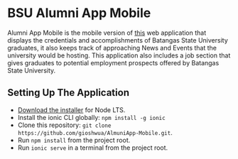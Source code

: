 # BSU Alumni App Mobile

Alumni App Mobile is the mobile version of [this](https://github.com/hubymeme22/alumni-app-project)  web application that displays the credentials and accomplishments of Batangas State University graduates, it also keeps track of approaching News and Events that the university would be hosting. This application also includes a job section that gives graduates to potential employment prospects offered by Batangas State University.

## Setting Up The Application
* [Download the installer](https://nodejs.org/) for Node LTS.
* Install the ionic CLI globally: `npm install -g ionic`
* Clone this repository: `git clone https://github.com/gioshwua/AlmuniApp-Mobile.git`.
* Run `npm install` from the project root.
* Run `ionic serve` in a terminal from the project root.


